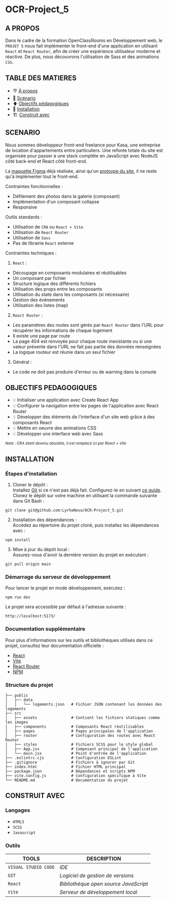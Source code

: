 


# OCR-Project_5

## A PROPOS

Dans le cadre de la formation OpenClassRooms en Développement web, le ``PROJET 5`` nous fait implémenter le front-end d'une application en utilisant ``React`` et ``React Router``, afin de créer une expérience utilisateur moderne et réactive. De plus, nous découvrons l'utilisation de Sass et des animations ``CSS``.

## TABLE DES MATIERES

- 🪧 [À propos](#a-propos)
- 📄 [Scénario](#scenario)
- ⬆️ [Objectifs pédagogiques](#objectifs-pedagogiques)
- 🚀 [Installation](#installation)
- 🏗️ [Construit avec](#construit-avec)

## SCENARIO

Nous sommes développeur front-end freelance pour Kasa, une entreprise de location d'appartements entre particuliers. Une refonte totale du site est organisée pour passer à une stack complète en JavaScript avec NodeJS côté back-end et React côté front-end.

La [maquette Figma](https://www.figma.com/design/2BZEoBhyxt5IwZgRn0wGsL/Kasa_FR?node-id=0-1&t=9D3h0pQ9sTXVfMgQ-0) déjà réalisée, ainsi qu'un [protoype du site](https://www.figma.com/proto/2BZEoBhyxt5IwZgRn0wGsL/Kasa_FR?type=design&node-id=3-0&t=x8RBKuR4UiE3hhBW-0&scaling=scale-down&page-id=0%3A1&starting-point-node-id=3%3A0&show-proto-sidebar=1), il ne reste qu'à implémenter tout le front-end.

Contraintes fonctionnelles :

- Défilement des photos dans la galerie (composant)
- Implémentation d'un composant collapse
- Responsive

Outils standards :

- Utilisation de ``CRA`` ou ``React + Vite``
- Utilisation de ``React Router``
- Utilisation de ``Sass``
- Pas de librairie ``React`` externe

Contraintes techniques :

1. ``React`` :

- Découpage en composants modulaires et réutilisables
- Un composant par fichier
- Structure logique des différents fichiers
- Utilisation des props entre les composants
- Utilisation du state dans les composants (si nécessaire)
- Gestion des évènements
- Utilisation des listes (map)

2. ``React Router`` :

- Les paramètres des routes sont gérés par ``React Router`` dans l'URL pour récupérer les informations de chaque logement
- Il existe une page par route
- La page 404 est renvoyée pour chaque route inexistante ou si une valeur présente dans l'URL ne fait pas partie des données renseignées
- La logique routeur est réunie dans un seul fichier

3. Général :

- Le code ne doit pas produire d'erreur ou de warning dans la console

## OBJECTIFS PEDAGOGIQUES

- 💡 Initialiser une application avec Create React App
- 💡 Configurer la navigation entre les pages de l'application avec React Router
- 💡 Développer des éléments de l'interface d'un site web grâce à des composants React
- 💡 Mettre en oeuvre des animations CSS
- 💡 Développer une interface web avec Sass

<sub>_Note : CRA étant devenu obsolète, il est remplacé ici par React + Vite_<sub>

## INSTALLATION

### Étapes d'installation

1. Cloner le dépôt :\
Installez [Git](https://git-scm.com/) si ce n'est pas déjà fait. Configurez-le en suivant [ce guide](https://git-scm.com/book/fr/v2/D%C3%A9marrage-rapide-Param%C3%A9trage-%C3%A0-la-premi%C3%A8re-utilisation-de-Git).\
Clonez le dépôt sur votre machine en utilisant la commande suivante dans Git Bash :

````
git clone git@github.com:LyrhaNova/OCR-Project_5.git
````

2. Installation des dépendances :\
Accédez au répertoire du projet cloné, puis installez les dépendances avec :

````
npm install
````

3. Mise à jour du dépôt local :\
Assurez-vous d'avoir la dernière version du projet en exécutant :
````
git pull origin main
````

### Démarrage du serveur de développement

Pour lancer le projet en mode développement, exécutez :
````
npm run dev
````
Le projet sera accessible par défaut à l'adresse suivante :
````
http://localhost:5173/
````

### Documentation supplémentaire
Pour plus d'informations sur les outils et bibliothèques utilisés dans ce projet, consultez leur documentation officielle :

- [React](https://fr.react.dev/)
- [Vite](https://vitejs.fr/guide/)
- [React Router](https://reactrouter.com/en/main)
- [NPM](https://docs.npmjs.com/)

### Structure du projet
````
├── public
│   ├── data
│   │   └── logements.json   # Fichier JSON contenant les données des logements
├── src
│   ├── assets               # Contient les fichiers statiques comme les images
│   ├── components           # Composants React réutilisables
│   ├── pages                # Pages principales de l'application
│   ├── router               # Configuration des routes avec React Router
│   ├── styles               # Fichiers SCSS pour le style global
│   ├── App.jsx              # Composant principal de l'application
│   └── main.jsx             # Point d'entrée de l'application
├── .eslintrc.cjs            # Configuration ESLint
├── .gitignore               # Fichiers à ignorer par Git
├── index.html               # Fichier HTML principal
├── package.json             # Dépendances et scripts NPM
├── vite.config.js           # Configuration spécifique à Vite
└── README.md                # Documentation du projet
````

## CONSTRUIT AVEC

### Langages

- ``HTML5``
- ``SCSS``
- ``Javascript``

### Outils

| TOOLS                  | DESCRIPTION                                    |
|------------------------|------------------------------------------------|
| ``VISUAL STUDIO CODE`` | _IDE_                                          |
| ``GIT``                | _Logiciel de gestion de versions_              |
| ``React``               | _Bibliothèque open source JavaScript_|
| ``Vite``        | _Serveur de développement local_                      |
